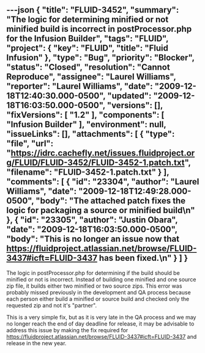 ---json
{
  "title": "FLUID-3452",
  "summary": "The logic for determining minified or not minified build is incorrect in postProcessor.php for the Infusion Builder",
  "tags": "FLUID",
  "project": {
    "key": "FLUID",
    "title": "Fluid Infusion"
  },
  "type": "Bug",
  "priority": "Blocker",
  "status": "Closed",
  "resolution": "Cannot Reproduce",
  "assignee": "Laurel Williams",
  "reporter": "Laurel Williams",
  "date": "2009-12-18T12:40:30.000-0500",
  "updated": "2009-12-18T16:03:50.000-0500",
  "versions": [],
  "fixVersions": [
    "1.2"
  ],
  "components": [
    "Infusion Builder"
  ],
  "environment": null,
  "issueLinks": [],
  "attachments": [
    {
      "type": "file",
      "url": "https://idrc.cachefly.net/issues.fluidproject.org/FLUID/FLUID-3452/FLUID-3452-1.patch.txt",
      "filename": "FLUID-3452-1.patch.txt"
    }
  ],
  "comments": [
    {
      "id": "23304",
      "author": "Laurel Williams",
      "date": "2009-12-18T12:49:28.000-0500",
      "body": "The attached patch fixes the logic for packaging a source or minified build\n"
    },
    {
      "id": "23305",
      "author": "Justin Obara",
      "date": "2009-12-18T16:03:50.000-0500",
      "body": "This is no longer an issue now that <https://fluidproject.atlassian.net/browse/FLUID-3437#icft=FLUID-3437> has been fixed.\n"
    }
  ]
}
---
The logic in postProcessor.php for determining if the build should be minified or not is incorrect. Instead of building one minified and one source zip file, it builds either two minified or two source zips. This error was probably missed previously in the development and QA process because each person either build a minified or source build and checked only the requested zip and not it's "partner".

This is a very simple fix, but as it is very late in the QA process and we may no longer reach the end of day deadline for release, it may be advisable to address this issue by making the fix required for <https://fluidproject.atlassian.net/browse/FLUID-3437#icft=FLUID-3437> and release in the new year.

        